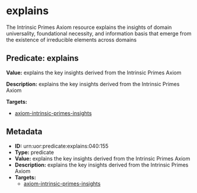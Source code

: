 # explains

The Intrinsic Primes Axiom resource explains the insights of domain universality, foundational necessity, and information basis that emerge from the existence of irreducible elements across domains

## Predicate: explains

**Value:** explains the key insights derived from the Intrinsic Primes Axiom

**Description:** explains the key insights derived from the Intrinsic Primes Axiom

**Targets:**

- [axiom-intrinsic-primes-insights](../Concepts/axiom-intrinsic-primes-insights.md)

## Metadata

- **ID:** urn:uor:predicate:explains:040:155
- **Type:** predicate
- **Value:** explains the key insights derived from the Intrinsic Primes Axiom
- **Description:** explains the key insights derived from the Intrinsic Primes Axiom
- **Targets:**
  - [axiom-intrinsic-primes-insights](../Concepts/axiom-intrinsic-primes-insights.md)
